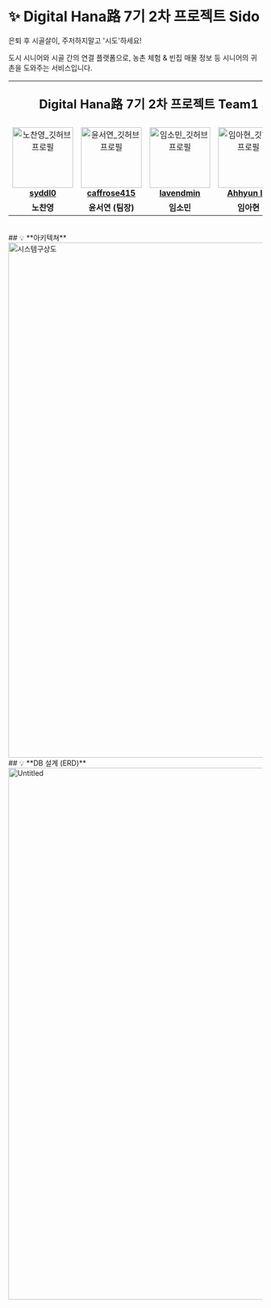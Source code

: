 # ✨ Digital Hana路 7기 2차 프로젝트 Sido
<table align="center">
  <tr align="center">
    <td colspan="6">
      <p style="font-size: x-large; font-weight: bold;">
        Digital Hana路 7기 2차 프로젝트 Team1 사랑방 손님
      </p>
    </td>
  </tr>

은퇴 후 시골살이, 주저하지말고 '시도'하세요!

도시 시니어와 시골 간의 연결 플랫폼으로, 농촌 체험 & 빈집 매물 정보 등 시니어의 귀촌을 도와주는 서비스입니다.



  <!-- 프로필 + GitHub ID -->
  <tr align="center">
    <td>
      <a href="https://github.com/shroqkf">
        <img src="https://avatars.githubusercontent.com/u/137189866?v=4" width="120" alt="노찬영_깃허브프로필" />
        <br /><b>syddl0</b>
      </a>
    </td>
    <td>
      <a href="https://github.com/ryd10227">
        <img src="https://avatars.githubusercontent.com/u/76207466?v=4" width="120" alt="윤서연_깃허브프로필" />
        <br /><b>caffrose415</b>
      </a>
    </td>
    <td>
      <a href="https://github.com/lavendmin">
        <img src="https://avatars.githubusercontent.com/u/148388431?v=4" width="120" alt="임소민_깃허브프로필" />
        <br /><b>lavendmin</b>
      </a>
    </td>
    <td>
      <a href="https://github.com/philosophy1106">
        <img src="https://avatars.githubusercontent.com/u/66423140?v=4" width="120" alt="임아현_깃허브프로필" />
        <br /><b>Ahhyun Im</b>
      </a>
    </td>
    <td>
      <a href="https://github.com/Kunbam7">
        <img src="https://avatars.githubusercontent.com/u/204839863?v=4" width="120" alt="허건_깃허브프로필" />
        <br /><b>kunbam</b>
      </a>
    </td>
  </tr>

  <!-- 실제 이름 -->
  <tr align="center">
    <td><b>노찬영</b></td>
    <td><b>윤서연 (팀장)</b></td>
    <td><b>임소민</b></td>
    <td><b>임아현</b></td>
    <td><b>허건</b></td>
  </tr>
</table>

<br>
## 💡 **아키텍쳐**
<img width="1591" height="1019" alt="시스템구상도" src="https://github.com/user-attachments/assets/696809df-0890-4c51-9673-f1c4adad0eb7" />



<br>
## 💡 **DB 설계 (ERD)**
<img width="968" height="1052" alt="Untitled" src="https://github.com/user-attachments/assets/273f81d0-a50d-4599-bb8f-9411e0a84c7b" />

